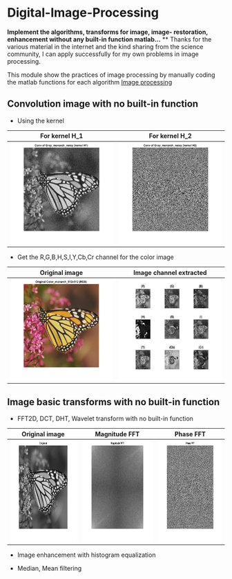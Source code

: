 # Digital-Image-Processing
**Implement the algorithms, transforms for image, image- restoration, enhancement without any built-in function matlab...**
** Thanks for the various material in the internet and the kind sharing from the science community, I can apply successfully for my own problems in image processing.

This module show the practices of image processing by manually coding the matlab functions for each algorithm [Image processing](https://github.com/trungpx/Digital-Image-Processing/)
## Convolution image with no built-in function
* Using the kernel
  
| For kernel H_1  | For kernel H_2 |
| ------------- | ------------- |
|<img src="https://github.com/trungpx/Digital-Image-Processing/blob/master/Result%20images/Convolution-K1.png" width="275" height="235" title="Img-conv-kernel-1">|<img src="https://github.com/trungpx/Digital-Image-Processing/blob/master/Result%20images/Convolution-K2.png" width="275" height="235" title="Img-conv-kernel-2">|

* Get the R,G,B,H,S,I,Y,Cb,Cr channel for the color image

| Original image  | Image channel extracted |
| ------------- | ------------- |
|<img src="https://github.com/trungpx/Digital-Image-Processing/blob/master/Result%20images/rgb.png" width="275" height="235" title="Img--1">|<img src="https://github.com/trungpx/Digital-Image-Processing/blob/master/Result%20images/r-g-b-h-s-i-ycb-cr.png" width="275" height="235" title="Img-2">|

## Image basic transforms with no built-in function
* FFT2D, DCT, DHT, Wavelet transform with no built-in function

| Original image | Magnitude FFT | Phase FFT |
|  ---         |      ---       |        --- |
| <img src="https://github.com/trungpx/Digital-Image-Processing/blob/master/Result%20images/img-11.png" width="265" height="235" title="Img--1"> | <img src="https://github.com/trungpx/Digital-Image-Processing/blob/master/Result%20images/img-12.png" width="265" height="235" title="Img-2"> | <img src="https://github.com/trungpx/Digital-Image-Processing/blob/master/Result%20images/img-13.png" width="265" height="235" title="Img-3"> |

* Image enhancement with histogram equalization



* Median, Mean filtering


